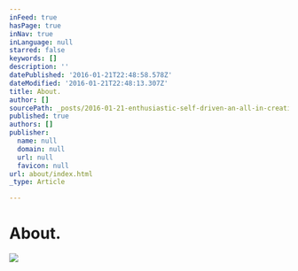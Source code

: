 ```yaml
---
inFeed: true
hasPage: true
inNav: true
inLanguage: null
starred: false
keywords: []
description: ''
datePublished: '2016-01-21T22:48:58.578Z'
dateModified: '2016-01-21T22:48:13.307Z'
title: About.
author: []
sourcePath: _posts/2016-01-21-enthusiastic-self-driven-an-all-in-creative-individual.md
published: true
authors: []
publisher:
  name: null
  domain: null
  url: null
  favicon: null
url: about/index.html
_type: Article

---
```

# About.
![](https://the-grid-user-content.s3-us-west-2.amazonaws.com/d008cc0f-3f66-47a5-9a3f-776b2c87e9e9.jpg)